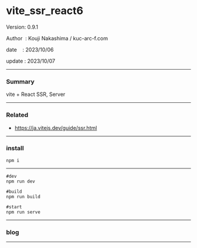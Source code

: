 ﻿# vite_ssr_react6

 Version: 0.9.1

 Author  : Kouji Nakashima / kuc-arc-f.com

 date    : 2023/10/06 

 update  : 2023/10/07

***
### Summary

vite + React SSR, Server

***
### Related

* https://ja.vitejs.dev/guide/ssr.html

***
### install

```
npm i
```

***
```
#dev
npm run dev

#build
npm run build

#start
npm run serve

```
***
### blog 

***

